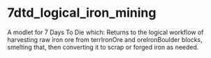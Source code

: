 # 7dtd_logical_iron_mining
A modlet for 7 Days To Die which: Returns to the logical workflow of harvesting raw iron ore from terrIronOre and oreIronBoulder blocks, smelting that, then converting it to scrap or forged iron as needed.
